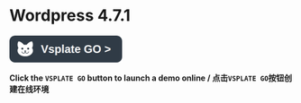 # Wordpress 4.7.1

<a href="https://www.vsplate.com/?docker-compose=https://github.com/vsplate/dcenvs/wordpress/4.7.1"><img alt="VSPLATE GO" src="https://raw.githubusercontent.com/vsplate/images/master/vsgo_btn.png" width="200px"></a>

**Click the `VSPLATE GO` button to launch a demo online / 点击`VSPLATE GO`按钮创建在线环境**